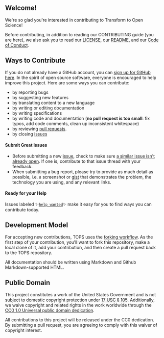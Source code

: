 ## Welcome!

We're so glad you're interested in contributing to Transform to Open Science!

Before contributing, in addition to reading our CONTRIBUTING guide (you are here), we also ask you to read our [LICENSE](https://github.com/nasa/Transform-to-Open-Science/blob/main/LICENSE.MD), our [README](https://github.com/nasa/Transform-to-Open-Science/blob/main/README.MD), and our [Code of Conduct](https://github.com/nasa/Transform-to-Open-Science/blob/main/CODE_OF_CONDUCT.MD).

## Ways to Contribute

If you do not already have a GitHub account, you can [sign up for GitHub here](https://github.com/). In the spirit of open source software, everyone is encouraged to help improve this project. Here are some ways you can contribute:
- by reporting bugs
- by suggesting new features
- by translating content to a new language
- by writing or editing documentation
- by writing specifications
- by writing code and documentation (**no pull request is too small**: fix typos, add code comments, clean up inconsistent whitespace)
- by reviewing [pull requests](https://github.com/nasa/Transform-to-Open-Science/pulls).
- by closing [issues](https://github.com/nasa/Transform-to-Open-Science/issues)

#### Submit Great Issues
* Before submitting a new [issue](https://github.com/nasa/Transform-to-Open-Science/issues), check to make sure [a similar issue isn't already open](https://github.com/nasa/Transform-to-Open-Science/issues?q=is%3Aopen+is%3Aissue). If one is, contribute to that issue thread with your feedback.
* When submitting a bug report, please try to provide as much detail as possible, i.e. a screenshot or [gist](https://gist.github.com/) that demonstrates the problem, the technology you are using, and any relevant links. 

#### Ready for your Help 
Issues labeled :sparkles:[`help wanted`](https:/github.com/nasa/Transform-to-Open-Science/labels/help%20wanted):sparkles: make it easy for you to find ways you can contribute today. 

## Development Model

For accepting new contributions, TOPS uses the [forking workflow](https://guides.github.com/activities/forking/). As the first step of your contribution, you'll want to fork this repository, make a local clone of it, add your contribution, and then create a pull request back to the TOPS repository.  

All documentation should be written using Markdown and Github Markdown-supported HTML.  

## Public Domain

This project constitutes a work of the United States Government and is not subject to domestic copyright protection under [17 USC § 105](https://www.govinfo.gov/app/details/USCODE-2010-title17/USCODE-2010-title17-chap1-sec105). Additionally, we waive copyright and related rights in the work worldwide through the [CC0 1.0 Universal public domain dedication](https://creativecommons.org/publicdomain/zero/1.0/).

All contributions to this project will be released under the CC0
dedication. By submitting a pull request, you are agreeing to comply
with this waiver of copyright interest.
